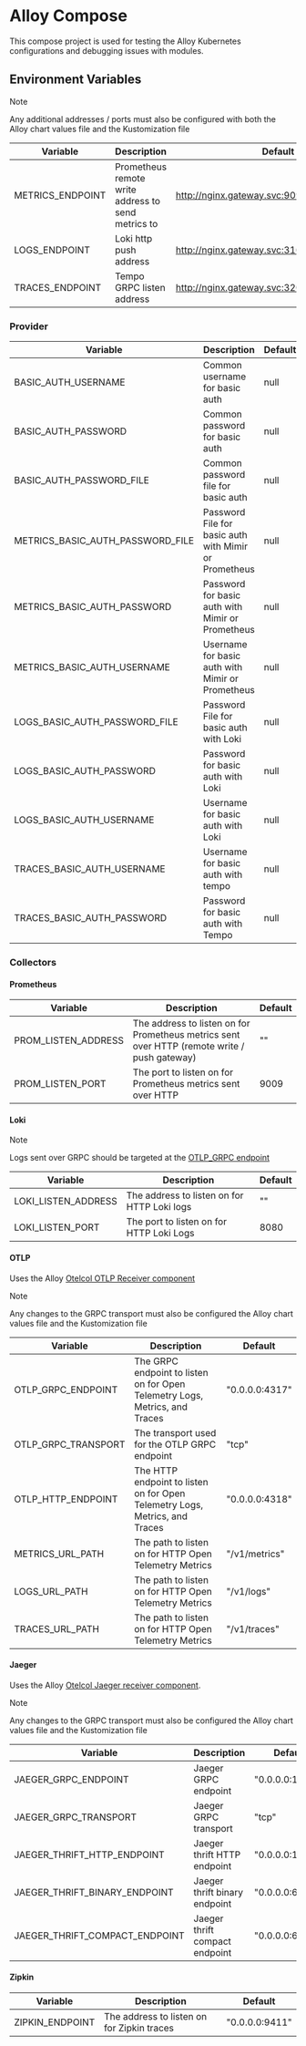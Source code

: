 # Alloy Compose

This compose project is used for testing the Alloy Kubernetes configurations and debugging issues with modules.

## Environment Variables

> [!NOTE]
> Any additional addresses / ports must also be configured with both the Alloy chart values file and the Kustomization file

| Variable         | Description                                        | Default                                        |
|------------------|----------------------------------------------------|------------------------------------------------|
| METRICS_ENDPOINT | Prometheus remote write address to send metrics to | http://nginx.gateway.svc:9090/api/v1/push      |
| LOGS_ENDPOINT    | Loki http push address                             | http://nginx.gateway.svc:3100/loki/api/v1/push |
| TRACES_ENDPOINT  | Tempo GRPC listen address                          | http://nginx.gateway.svc:3205                  |

### Provider

| Variable                         | Description                                           | Default |
|----------------------------------|-------------------------------------------------------|---------|
| BASIC_AUTH_USERNAME              | Common username for basic auth                        | null    |
| BASIC_AUTH_PASSWORD              | Common password for basic auth                        | null    |
| BASIC_AUTH_PASSWORD_FILE         | Common password file for basic auth                   | null    |
| METRICS_BASIC_AUTH_PASSWORD_FILE | Password File for basic auth with Mimir or Prometheus | null    |
| METRICS_BASIC_AUTH_PASSWORD      | Password for basic auth with Mimir or Prometheus      | null    |
| METRICS_BASIC_AUTH_USERNAME      | Username for basic auth with Mimir or Prometheus      | null    |
| LOGS_BASIC_AUTH_PASSWORD_FILE    | Password File for basic auth with Loki                | null    |
| LOGS_BASIC_AUTH_PASSWORD         | Password for basic auth with Loki                     | null    |
| LOGS_BASIC_AUTH_USERNAME         | Username for basic auth with Loki                     | null    |
| TRACES_BASIC_AUTH_USERNAME       | Username for basic auth with tempo                    | null    |
| TRACES_BASIC_AUTH_PASSWORD       | Password for basic auth with Tempo                    | null    |


### Collectors

#### Prometheus

| Variable            | Description                                                                                  | Default |
|---------------------|----------------------------------------------------------------------------------------------|---------|
| PROM_LISTEN_ADDRESS | The address to listen on for Prometheus metrics sent over HTTP (remote write / push gateway) | ""      |
| PROM_LISTEN_PORT    | The port to listen on for Prometheus metrics sent over HTTP                                  | 9009    |


#### Loki

[//]: # (TODO: Adjust in alloy)
> [!NOTE]
> Logs sent over GRPC should be targeted at the [OTLP_GRPC endpoint](#otlp)

| Variable            | Description                                 | Default |
|---------------------|---------------------------------------------|---------|
| LOKI_LISTEN_ADDRESS | The address to listen on for HTTP Loki logs | ""      |
| LOKI_LISTEN_PORT    | The port to listen on for HTTP Loki Logs    | 8080    |


#### OTLP

Uses the Alloy [Otelcol OTLP Receiver component](https://grafana.com/docs/alloy/latest/reference/components/otelcol/otelcol.receiver.otlp/)

> [!NOTE]
> Any changes to the GRPC transport must also be configured the Alloy chart values file and the Kustomization file

| Variable            | Description                                                                 | Default        |
|---------------------|-----------------------------------------------------------------------------|----------------|
| OTLP_GRPC_ENDPOINT  | The GRPC endpoint to listen on for Open Telemetry Logs, Metrics, and Traces | "0.0.0.0:4317" |
| OTLP_GRPC_TRANSPORT | The transport used for the OTLP GRPC endpoint                               | "tcp"          |
| OTLP_HTTP_ENDPOINT  | The HTTP endpoint to listen on for Open Telemetry Logs, Metrics, and Traces | "0.0.0.0:4318" |
| METRICS_URL_PATH    | The path to listen on for HTTP Open Telemetry Metrics                       | "/v1/metrics"  |
| LOGS_URL_PATH       | The path to listen on for HTTP Open Telemetry Metrics                       | "/v1/logs"     |
| TRACES_URL_PATH     | The path to listen on for HTTP Open Telemetry Metrics                       | "/v1/traces"   |


#### Jaeger

Uses the Alloy [Otelcol Jaeger receiver component](https://grafana.com/docs/alloy/latest/reference/components/otelcol/otelcol.receiver.jaeger/).



> [!NOTE]
> Any changes to the GRPC transport must also be configured the Alloy chart values file and the Kustomization file

| Variable                       | Description                    | Default         |
|--------------------------------|--------------------------------|-----------------|
| JAEGER_GRPC_ENDPOINT           | Jaeger GRPC endpoint           | "0.0.0.0:14520" |
| JAEGER_GRPC_TRANSPORT          | Jaeger GRPC transport          | "tcp"           |
| JAEGER_THRIFT_HTTP_ENDPOINT    | Jaeger thrift HTTP endpoint    | "0.0.0.0:14268" |
| JAEGER_THRIFT_BINARY_ENDPOINT  | Jaeger thrift binary endpoint  | "0.0.0.0:6832"  |
| JAEGER_THRIFT_COMPACT_ENDPOINT | Jaeger thrift compact endpoint | "0.0.0.0:6831"  |


#### Zipkin

| Variable        | Description                                | Default        |
|-----------------|--------------------------------------------|----------------|
| ZIPKIN_ENDPOINT | The address to listen on for Zipkin traces | "0.0.0.0:9411" |

